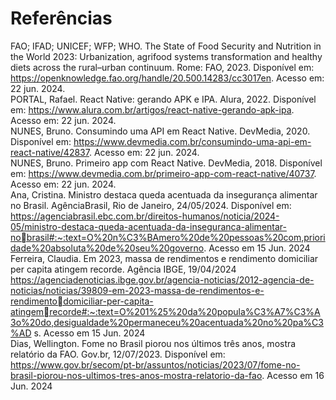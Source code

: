 # Referências

FAO; IFAD; UNICEF; WFP; WHO. The State of Food Security and Nutrition in the World 2023: Urbanization, agrifood systems transformation and healthy diets across the rural–urban continuum. Rome: FAO, 2023. Disponível em: https://openknowledge.fao.org/handle/20.500.14283/cc3017en. Acesso em: 22 jun. 2024.
<br>
PORTAL, Rafael. React Native: gerando APK e IPA. Alura, 2022. Disponível em: https://www.alura.com.br/artigos/react-native-gerando-apk-ipa. Acesso em: 22 jun. 2024.
<br>
NUNES, Bruno. Consumindo uma API em React Native. DevMedia, 2020. Disponível em: https://www.devmedia.com.br/consumindo-uma-api-em-react-native/42837. Acesso em: 22 jun. 2024.
<br>
NUNES, Bruno. Primeiro app com React Native. DevMedia, 2018. Disponível em: https://www.devmedia.com.br/primeiro-app-com-react-native/40737. Acesso em: 22 jun. 2024.
<br>
Ana, Cristina. Ministro destaca queda acentuada da insegurança alimentar no Brasil. AgênciaBrasil, Rio de Janeiro, 24/05/2024. Disponível em:
https://agenciabrasil.ebc.com.br/direitos-humanos/noticia/2024-05/ministro-destaca-queda-acentuada-da-inseguranca-alimentar-nobrasil#:~:text=O%20n%C3%BAmero%20de%20pessoas%20com,prioridade%20absoluta%20de%20seu%20governo. Acesso em 15 Jun. 2024
<br>
Ferreira, Claudia. Em 2023, massa de rendimentos e rendimento domiciliar per capita atingem recorde. Agência IBGE, 19/04/2024
https://agenciadenoticias.ibge.gov.br/agencia-noticias/2012-agencia-de-noticias/noticias/39809-em-2023-massa-de-rendimentos-e-rendimentodomiciliar-per-capita-atingemrecorde#:~:text=O%201%25%20da%20popula%C3%A7%C3%A3o%20do,desigualdade%20permaneceu%20acentuada%20no%20pa%C3%AD
s. Acesso em 15 Jun. 2024
<br>
Dias, Wellington. Fome no Brasil piorou nos últimos três anos, mostra relatório da FAO. Gov.br, 12/07/2023. Disponível em:
https://www.gov.br/secom/pt-br/assuntos/noticias/2023/07/fome-no-brasil-piorou-nos-ultimos-tres-anos-mostra-relatorio-da-fao. Acesso em 16
Jun. 2024
